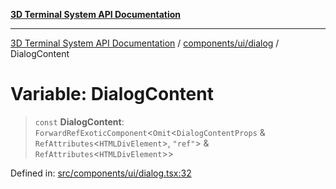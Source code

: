 [**3D Terminal System API Documentation**](../../../../README.md)

***

[3D Terminal System API Documentation](../../../../README.md) / [components/ui/dialog](../README.md) / DialogContent

# Variable: DialogContent

> `const` **DialogContent**: `ForwardRefExoticComponent`\<`Omit`\<`DialogContentProps` & `RefAttributes`\<`HTMLDivElement`\>, `"ref"`\> & `RefAttributes`\<`HTMLDivElement`\>\>

Defined in: [src/components/ui/dialog.tsx:32](https://github.com/Dicommunitas/ThreeJS_Terminal_3D/blob/20cf40967bd739fbee6d804c3e821483cc482c65/src/components/ui/dialog.tsx#L32)
